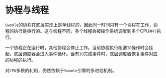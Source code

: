 # 协程与线程

 `Swoole`的协程在底层实现上是单线程的，因此同一时间只有一个协程在工作，协程的执行是串行的。这与线程不同，多个线程会被操作系统调度到多个CPU`并行`执行。

一个协程正在运行时，其他协程会停止工作。当前协程执行阻塞`IO`操作时会挂起，底层调度器会进入事件循环。当有`IO`完成事件时，底层调度器恢复事件对应的协程的执行。

对`CPU`多核的利用，仍然依赖于`Swoole`引擎的多进程机制。